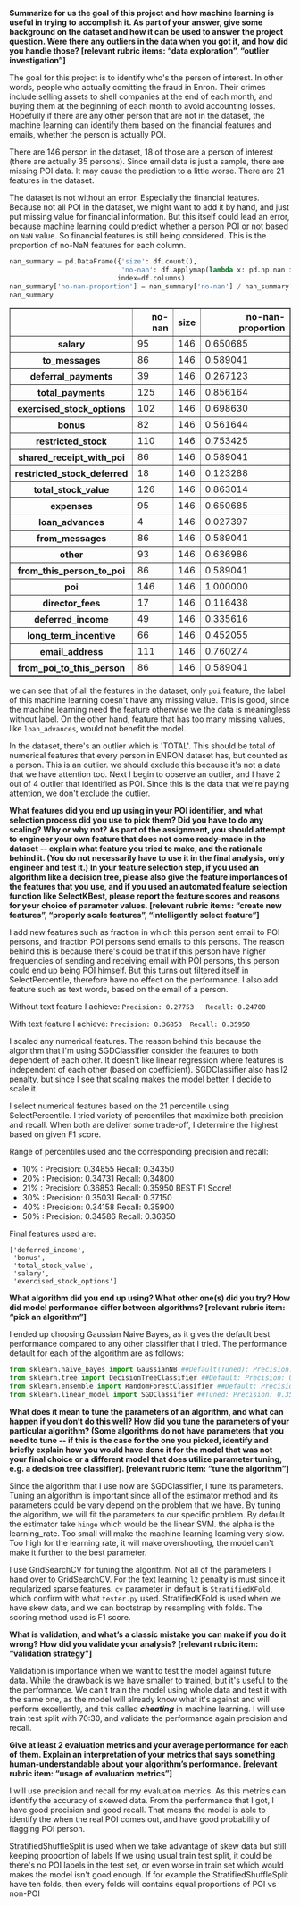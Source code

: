 
**Summarize for us the goal of this project and how machine learning is useful in trying to accomplish it. As part of your answer, give some background on the dataset and how it can be used to answer the project question. Were there any outliers in the data when you got it, and how did you handle those?  [relevant rubric items: “data exploration”, “outlier investigation”]**

The goal for this project is to identify who's the person of interest. In other words, people who actually comitting the fraud in Enron. Their crimes include selling assets to shell companies at the end of each month, and buying them at the beginning of each month to avoid accounting losses. Hopefully if there are any other person that are not in the dataset, the machine learning can identify them based on the financial features and emails, whether the person is actually POI.

There are 146 person in the dataset, 18 of those are a person of interest (there are actually 35 persons). Since  email data is just a sample, there are missing POI data. It may cause the prediction to a little worse. There are 21 features in the dataset. 

The dataset is not without an error. Especially the financial features. Because not all POI in the dataset, we might want to add it by hand, and just put missing value for financial information. But this itself could lead an error, because machine learning could predict whether a person POI or not based on `NaN` value. So financial features is still being considered. This is the proportion of no-NaN features for each column.


```python
nan_summary = pd.DataFrame({'size': df.count(),
                            'no-nan': df.applymap(lambda x: pd.np.nan if x=='NaN' else x).count()},
                           index=df.columns)
nan_summary['no-nan-proportion'] = nan_summary['no-nan'] / nan_summary['size']
nan_summary
```




<div>
<table border="1" class="dataframe">
  <thead>
    <tr style="text-align: right;">
      <th></th>
      <th>no-nan</th>
      <th>size</th>
      <th>no-nan-proportion</th>
    </tr>
  </thead>
  <tbody>
    <tr>
      <th>salary</th>
      <td>95</td>
      <td>146</td>
      <td>0.650685</td>
    </tr>
    <tr>
      <th>to_messages</th>
      <td>86</td>
      <td>146</td>
      <td>0.589041</td>
    </tr>
    <tr>
      <th>deferral_payments</th>
      <td>39</td>
      <td>146</td>
      <td>0.267123</td>
    </tr>
    <tr>
      <th>total_payments</th>
      <td>125</td>
      <td>146</td>
      <td>0.856164</td>
    </tr>
    <tr>
      <th>exercised_stock_options</th>
      <td>102</td>
      <td>146</td>
      <td>0.698630</td>
    </tr>
    <tr>
      <th>bonus</th>
      <td>82</td>
      <td>146</td>
      <td>0.561644</td>
    </tr>
    <tr>
      <th>restricted_stock</th>
      <td>110</td>
      <td>146</td>
      <td>0.753425</td>
    </tr>
    <tr>
      <th>shared_receipt_with_poi</th>
      <td>86</td>
      <td>146</td>
      <td>0.589041</td>
    </tr>
    <tr>
      <th>restricted_stock_deferred</th>
      <td>18</td>
      <td>146</td>
      <td>0.123288</td>
    </tr>
    <tr>
      <th>total_stock_value</th>
      <td>126</td>
      <td>146</td>
      <td>0.863014</td>
    </tr>
    <tr>
      <th>expenses</th>
      <td>95</td>
      <td>146</td>
      <td>0.650685</td>
    </tr>
    <tr>
      <th>loan_advances</th>
      <td>4</td>
      <td>146</td>
      <td>0.027397</td>
    </tr>
    <tr>
      <th>from_messages</th>
      <td>86</td>
      <td>146</td>
      <td>0.589041</td>
    </tr>
    <tr>
      <th>other</th>
      <td>93</td>
      <td>146</td>
      <td>0.636986</td>
    </tr>
    <tr>
      <th>from_this_person_to_poi</th>
      <td>86</td>
      <td>146</td>
      <td>0.589041</td>
    </tr>
    <tr>
      <th>poi</th>
      <td>146</td>
      <td>146</td>
      <td>1.000000</td>
    </tr>
    <tr>
      <th>director_fees</th>
      <td>17</td>
      <td>146</td>
      <td>0.116438</td>
    </tr>
    <tr>
      <th>deferred_income</th>
      <td>49</td>
      <td>146</td>
      <td>0.335616</td>
    </tr>
    <tr>
      <th>long_term_incentive</th>
      <td>66</td>
      <td>146</td>
      <td>0.452055</td>
    </tr>
    <tr>
      <th>email_address</th>
      <td>111</td>
      <td>146</td>
      <td>0.760274</td>
    </tr>
    <tr>
      <th>from_poi_to_this_person</th>
      <td>86</td>
      <td>146</td>
      <td>0.589041</td>
    </tr>
  </tbody>
</table>
</div>



we can see that of all the features in the dataset, only `poi` feature, the label of this machine learning doesn't have any missing value. This is good, since the machine learning need the feature otherwise we the data is meaningless without label. On the other hand, feature that has too many missing values, like `loan_advances`, would not benefit the model.

In the dataset, there's an outlier which is 'TOTAL'. This should be total of numerical features that every person in ENRON dataset has, but counted as a person. This is an outlier. we should exclude this because it's not a data that we have attention too. Next I begin to observe an outlier, and I have 2 out of 4 outlier that identified as POI. Since this is the data that we're paying attention, we don't exclude the outlier. 

**What features did you end up using in your POI identifier, and what selection process did you use to pick them? Did you have to do any scaling? Why or why not? As part of the assignment, you should attempt to engineer your own feature that does not come ready-made in the dataset -- explain what feature you tried to make, and the rationale behind it. (You do not necessarily have to use it in the final analysis, only engineer and test it.) In your feature selection step, if you used an algorithm like a decision tree, please also give the feature importances of the features that you use, and if you used an automated feature selection function like SelectKBest, please report the feature scores and reasons for your choice of parameter values.  [relevant rubric items: “create new features”, “properly scale features”, “intelligently select feature”]**

I add new features such as fraction in which this person sent email to POI persons, and fraction POI persons send emails to this persons. The reason behind this is because there's could be that if this person have higher frequencies of sending and receiving email with POI persons, this person could end up being POI himself. But this turns out filtered itself in SelectPercentile, therefore have no effect on the performance. I also add feature such as text words, based on the email of a person.

Without text feature I achieve: ```Precision: 0.27753	Recall: 0.24700```

With text feature I achieve: ```Precision: 0.36853	Recall: 0.35950```


I scaled any numerical features. The reason behind this because the algorithm that I'm using SGDClassifier consider the features to both dependent of each other. It doesn't like linear regression where features is independent of each other (based on coefficient). SGDClassifier also has l2 penalty, but since I see that scaling makes the model better, I decide to scale it. 

I select numerical features based on the 21 percentile using SelectPercentile. I tried variety of percentiles that maximize both precision and recall. When both are deliver some trade-off, I determine the highest based on given F1 score.

Range of percentiles used and the corresponding precision and recall:


* 10% : Precision: 0.34855	Recall: 0.34350
* 20% : Precision: 0.34731	Recall: 0.34800
* 21% : Precision: 0.36853	Recall: 0.35950	BEST F1 Score!
* 30% : Precision: 0.35031	Recall: 0.37150
* 40% : Precision: 0.34158	Recall: 0.35900
* 50% : Precision: 0.34586	Recall: 0.36350



Final features used are:

```
['deferred_income',
 'bonus',
 'total_stock_value',
 'salary',
 'exercised_stock_options']
```

**What algorithm did you end up using? What other one(s) did you try? How did model performance differ between algorithms?  [relevant rubric item: “pick an algorithm”]**

I ended up choosing Gaussian Naive Bayes, as it gives the default best performance compared to any other classifier that I tried. The performance default for each of the algorithm are as follows:

```Python
from sklearn.naive_bayes import GaussianNB ##Default(Tuned): Precision: 0.29453	Recall: 0.43650
from sklearn.tree import DecisionTreeClassifier ##Default: Precision: 0.14830	Recall: 0.05450
from sklearn.ensemble import RandomForestClassifier ##Default: Precision: 0.47575 Recall: 0.20600, Longer time
from sklearn.linear_model import SGDClassifier ##Tuned: Precision: 0.35534	Recall: 0.34450, BEST!
```

**What does it mean to tune the parameters of an algorithm, and what can happen if you don’t do this well?  How did you tune the parameters of your particular algorithm? (Some algorithms do not have parameters that you need to tune -- if this is the case for the one you picked, identify and briefly explain how you would have done it for the model that was not your final choice or a different model that does utilize parameter tuning, e.g. a decision tree classifier).  [relevant rubric item: “tune the algorithm”]**

Since the algorithm that I use now are SGDClassifier, I tune its parameters. Tuning an algorithm is important since all of the estimator method and its parameters could be vary depend on the problem that we have. By tuning the algorithm, we will fit the parameters to our specific problem. By default the estimator take `hinge` which would be the linear SVM. the alpha is the learning_rate. Too small will make the machine learning learning very slow. Too high for the learning rate, it will make overshooting, the model can't make it further to the best parameter.

I use GridSearchCV for tuning the algorithm. Not all of the parameters I hand over to GridSearchCV. For the text learning `l2` penalty is must since it regularized sparse features. `cv` parameter in default is `StratifiedKFold`, which confirm with what `tester.py` used. StratifiedKFold is used when we have skew data, and we can bootstrap by resampling with folds. The scoring method used is F1 score.

**What is validation, and what’s a classic mistake you can make if you do it wrong? How did you validate your analysis?  [relevant rubric item: “validation strategy”]**

Validation is importance when we want to test the model against future data. While the drawback is we have smaller to trained, but it's useful to the the performance. We can't train the model using whole data and test it with the same one, as the model will already know what it's against and will perform excellently, and this called ***cheating*** in machine learning. I will use train test split with 70:30, and validate the performance again precision and recall.

**Give at least 2 evaluation metrics and your average performance for each of them.  Explain an interpretation of your metrics that says something human-understandable about your algorithm’s performance. [relevant rubric item: “usage of evaluation metrics”]**

I will use precision and recall for my evaluation metrics. As this metrics can identify the accuracy of skewed data. From the performance that I got, I have good precision and good recall. That means the model is able to identify the when the real POI comes out, and have good probability of flagging POI person.

StratifiedShuffleSplit is used when we take advantage of skew data but still keeping proportion of labels
If we using usual train test split, it could be there's no POI labels in the test set, or even worse in train set
which would makes the model isn't good enough. If for example the StratifiedShuffleSplit have ten folds, then every folds
will contains equal proportions of POI vs non-POI
